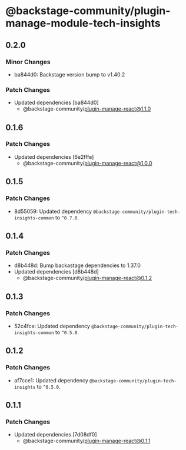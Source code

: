 # @backstage-community/plugin-manage-module-tech-insights

## 0.2.0

### Minor Changes

- ba844d0: Backstage version bump to v1.40.2

### Patch Changes

- Updated dependencies [ba844d0]
  - @backstage-community/plugin-manage-react@1.1.0

## 0.1.6

### Patch Changes

- Updated dependencies [6e2fffe]
  - @backstage-community/plugin-manage-react@1.0.0

## 0.1.5

### Patch Changes

- 8d55059: Updated dependency `@backstage-community/plugin-tech-insights-common` to `^0.7.0`.

## 0.1.4

### Patch Changes

- d8b448d: Bump backastage dependencies to 1.37.0
- Updated dependencies [d8b448d]
  - @backstage-community/plugin-manage-react@0.1.2

## 0.1.3

### Patch Changes

- 52c4fce: Updated dependency `@backstage-community/plugin-tech-insights-common` to `^0.5.0`.

## 0.1.2

### Patch Changes

- af7cce1: Updated dependency `@backstage-community/plugin-tech-insights` to `^0.5.0`.

## 0.1.1

### Patch Changes

- Updated dependencies [7d08df0]
  - @backstage-community/plugin-manage-react@0.1.1
